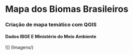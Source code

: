 # Mapa dos Biomas Brasileiros
### Criação de mapa temático com QGIS
#### Dados IBGE E Ministério do Meio Ambiente

![] (Imagens/)
